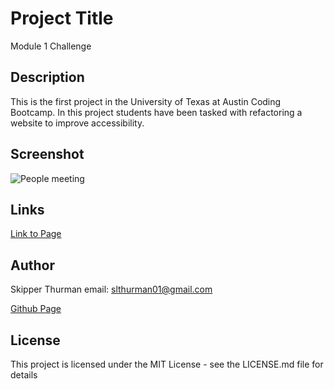 # Project Title

Module 1 Challenge

## Description

This is the first project in the University of Texas
at Austin Coding Bootcamp.  In this project students
have been tasked with refactoring a website to
improve accessibility.

## Screenshot

<img src="/Users/skipperthurman/bootcamp/module-1-challenge/module-1-challenge/Develop/assets/images/webpage-screenshot.html.png" alt="People meeting" title="Webpage screenshot">

## Links

<a href="http://skip-thurm/module-1-challenge">Link to Page</a>

## Author

Skipper Thurman
email: slthurman01@gmail.com

<a href="https://github.com/skip-thurm">Github Page</a>

## License

This project is licensed under the MIT License - see the LICENSE.md file for details
